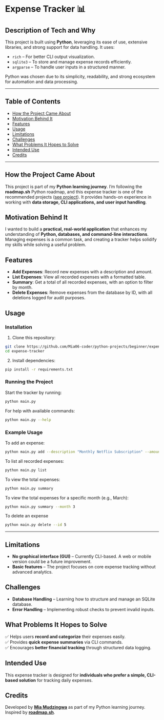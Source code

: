 # **Expense Tracker** 📊

## **Description of Tech and Why**

This project is built using **Python**, leveraging its ease of use, extensive libraries, and strong support for data handling. It uses:

- `rich` – For better CLI output visualization.
- `sqlite3` – To store and manage expense records efficiently.
- `argparse` – To handle user inputs in a structured manner.

Python was chosen due to its simplicity, readability, and strong ecosystem for automation and data processing.

---

## **Table of Contents**

- [How the Project Came About](#how-the-project-came-about)
- [Motivation Behind It](#motivation-behind-it)
- [Features](#features)
- [Usage](#usage)
- [Limitations](#limitations)
- [Challenges](#challenges)
- [What Problems It Hopes to Solve](#what-problems-it-hopes-to-solve)
- [Intended Use](#intended-use)
- [Credits](#credits)

---

## **How the Project Came About**

This project is part of my **Python learning journey**. I’m following the **roadmap.sh** Python roadmap, and this expense tracker is one of the recommended projects ([see project](https://roadmap.sh/projects/expense-tracker)). It provides hands-on experience in working with **data storage, CLI applications, and user input handling**.

## **Motivation Behind It**

I wanted to build a **practical, real-world application** that enhances my understanding of **Python, databases, and command-line interactions**. Managing expenses is a common task, and creating a tracker helps solidify my skills while solving a useful problem.

## Features

- **Add Expenses**: Record new expenses with a description and amount.
- **List Expenses**: View all recorded expenses with a formatted table.
- **Summary**: Get a total of all recorded expenses, with an option to filter by month.
- **Delete Expenses**: Remove expenses from the database by ID, with all deletions logged for audit purposes.

## **Usage**

### **Installation**

1. Clone this repository:

```sh
git clone https://github.com/Mia06-coder/python-projects/beginner/expense-tracker.git
cd expense-tracker
```

2. Install dependencies:

```sh
pip install -r requirements.txt
```

### **Running the Project**

Start the tracker by running:

```sh
python main.py
```

For help with available commands:

```sh
python main.py --help
```

### **Example Usage**

To add an expense:

```sh
python main.py add --description "Monthly Netflix Subscription" --amount 15.99
```

To list all recorded expenses:

```sh
python main.py list
```

To view the total expenses:

```sh
python main.py summary
```

To view the total expenses for a specific month (e.g., March):

```sh
python main.py summary --month 3
```

To delete an expense

```sh
python main.py delete --id 5

```

---

## **Limitations**

- **No graphical interface (GUI)** – Currently CLI-based. A web or mobile version could be a future improvement.
- **Basic features** – The project focuses on core expense tracking without advanced analytics.

## **Challenges**

- **Database Handling** – Learning how to structure and manage an SQLite database.
- **Error Handling** – Implementing robust checks to prevent invalid inputs.

## **What Problems It Hopes to Solve**

✅ Helps users **record and categorize** their expenses easily.  
✅ Provides **quick expense summaries** via CLI commands.  
✅ Encourages **better financial tracking** through structured data logging.

## **Intended Use**

This expense tracker is designed for **individuals who prefer a simple, CLI-based solution** for tracking daily expenses.

## **Credits**

Developed by **[Mia Mudzingwa](https://linkedin.com/in/mia-mudzingwa)** as part of my Python learning journey.  
Inspired by **[roadmap.sh](https://roadmap.sh/projects/expense-tracker)**.
